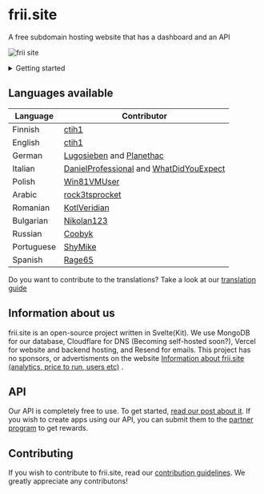 # frii.site

A free subdomain hosting website that has a dashboard and an API

![frii site](https://github.com/user-attachments/assets/81506c74-981e-4f73-a440-6ce7d4f95513)

<details>
<summary>Getting started</summary>
## Getting started

To get yourself a free subdomain, register an account at https://frii.site/account.
![image](https://github.com/ctih1/frii.site-frontend/assets/78687256/ad214b43-cdcf-440c-8627-8d24339283e5)

Afer that, go to [the dashboard](https://frii.site/dashboard), and register a new domain by typing your domain (ex: super-awesome-domain.frii.site) to the "Register a new domain" field, then click the magnification glass icon. Make sure to refresh the page after this to show the changes
![image-1](https://github.com/ctih1/frii.site-frontend/assets/78687256/c5868c9c-6b5a-4f53-b3d9-7b96eab56c20)

## Managing your domain

Managing your domain using frii.site is very easy.

### Changing types

Select your domain on the dashboard, and click the type dropdown. ![image-2](https://github.com/ctih1/frii.site-frontend/assets/78687256/00e658d0-851c-49b2-aaed-a56f650770a1)

Make sure to set a value that is appropriate for each type. Hit the "save" button after this.

### Changing your domains content

Changing your domains "content" is by changing the value field. ![image-3](https://github.com/ctih1/frii.site-frontend/assets/78687256/ca6f8dc9-3087-47f8-ae7d-0df8526a392a)

### Deleting your domain

Sometimes you don't want to own a domain anymore, in that case hit the red recycle bin button next to the save button. You have to wait 15 seconds to confirm this action. ![image-4](https://github.com/ctih1/frii.site-frontend/assets/78687256/51abef48-7ca8-476c-b704-28314eb26d79)

## Account management

### Deleting your account

Deleting your account can be done in [the account settings](https://frii.site/account/manage).
Hit the "delete your account" button there. ![image-5](https://github.com/ctih1/frii.site-frontend/assets/78687256/1c90a630-22a4-4d86-972c-58845bbeadb3)
This will give you a 15 second countdown

![image-6](https://github.com/ctih1/frii.site-frontend/assets/78687256/d06fb706-bdc3-46a3-a248-14dbe74e0f8c)

After the countdown is finished, you will get an email confirmation about deleting your account. If you wish to delete your account, open the link.

![image-7](https://github.com/ctih1/frii.site-frontend/assets/78687256/da8bffca-3f53-4652-9166-9d6e8779f141)

### Downloading your data

You can download the data we collect about you by pressing the "Download data button" in [the account settings](https://frii.site/account/manage)
![image-5](https://github.com/ctih1/frii.site-frontend/assets/78687256/1c90a630-22a4-4d86-972c-58845bbeadb3)

After a short while, you should see that a download has started for your account data.

![image-8](https://github.com/ctih1/frii.site-frontend/assets/78687256/e4c14858-ffa3-4f0c-b9bd-68fc7057810b)

## Missing something?

More info can be found on [our wiki](https://guides.frii.site)

</details>

## Languages available

| Language   | Contributor                                                                                                             |
| ---------- | ------------------------------------------------------------------------------------------------------------------------|
| Finnish    | [ctih1](https://github.com/ctih1)                                                                                       |
| English    | [ctih1](https://github.com/ctih1)                                                                                       |
| German     | [Lugosieben](https://github.com/lugosieben) and [Planethac](https://github.com/Planethac)                               |
| Italian    | [DanielProfessional](https://github.com/danielprofessional) and [WhatDidYouExpect](https://github.com/whatdidyouexpect) |
| Polish     | [Win81VMUser](https://github.com/win81vmuser)                                                                           |
| Arabic     | [rock3tsprocket](https://github.com/rock3tsprocket)                                                                     |
| Romanian   | [KotlVeridian](https://github.com/KotlVeridian)                                                                         |
| Bulgarian  | [Nikolan123](https://github.com/nikolan123)                                                                             |
| Russian    | [Coobyk](https://github.com/Coobyk)                                                                                     |
| Portuguese | [ShyMike](https://github.com/ImShyMike)                                                                                 |
| Spanish    | [Rage65](https://github.com/Rage65)                                                                                     |

Do you want to contribute to the translations? Take a look at our [translation guide](https://github.com/ctih1/frii.site-frontend/wiki/Translation-guide)

## Information about us

frii.site is an open-source project written in Svelte(Kit). We use MongoDB for our database, Cloudflare for DNS (Becoming self-hosted soon?), Vercel for website and backend hosting, and Resend for emails. This project has no sponsors, or advertisments on the website [Information about frii.site (analytics, price to run, users etc)](https://github.com/ctih1/frii.site-frontend/discussions/88) .

## API

Our API is completely free to use. To get started, [read our post about it](https://github.com/ctih1/frii.site-frontend/discussions/90). If you wish to create apps using our API, you can submit them to the [partner program](https://github.com/ctih1/frii.site-frontend/discussions/67) to get rewards.

## Contributing

If you wish to contribute to frii.site, read our [contribution guidelines](https://github.com/ctih1/frii.site-frontend/blob/master/.github/CONTRIBUTING.md). We greatly appreciate any contributons!

